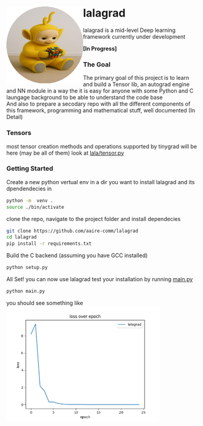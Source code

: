 <img style="float: left" src=./utils/img/lala.png alt=drawing width=200/>
<b><h1>lalagrad</h1></b> lalagrad is a mid-level Deep learning framework currently under development<br> 

<b>[In Progress]</b>


<h3><b>The Goal</b></h3>
The primary goal of this project is to learn and build a Tensor lib, an autograd engine and NN module in a way the it is easy for anyone with some Python and C laungage background to be able to understand the code base<br/>
And also to prepare a secodary repo with all the different components of this framework, programming and mathematical stuff,  well documented (In Detail)<br>

<h3><b>Tensors</b></h3>

most tensor creation methods and operations supported by tinygrad will be here (may be all of them) look at [lala/tensor.py](https://github.com/aaire-comm/lalagrad/blob/main/lala/tensor.py)

<h3><b>Getting Started</b></h3>

Create a new python vertual env in a dir you want to install lalagrad and its dpendendecies in
```bash
python -m  venv .
source ./bin/activate

```

clone the repo, navigate to the project folder and install dependecies
```bash
git clone https://github.com/aaire-comm/lalagrad
cd lalagrad
pip install -r requirements.txt
```


Build the C backend (assuming you have GCC installed)
```bash
python setup.py
```

All Set! you can now use lalagrad
test your installation by running [main.py](https://github.com/aaire-comm/lalagrad/blob/main/main.py)

```bash
python main.py
```
you should see something like<br/>
<img style="float: left" src=./utils/img/example-loss.png alt=drawing width=400/>
